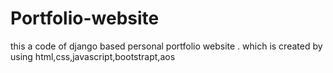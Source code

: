 # Portfolio-website
this a code of django based personal portfolio website . which is created by using html,css,javascript,bootstrapt,aos

